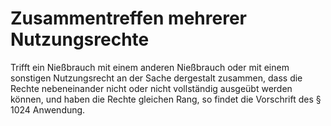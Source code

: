 # Zusammentreffen mehrerer Nutzungsrechte

Trifft ein Nießbrauch mit einem anderen Nießbrauch oder mit einem sonstigen Nutzungsrecht an der Sache dergestalt zusammen, dass die Rechte nebeneinander nicht oder nicht vollständig ausgeübt werden können, und haben die Rechte gleichen Rang, so findet die Vorschrift des § 1024 Anwendung. 

